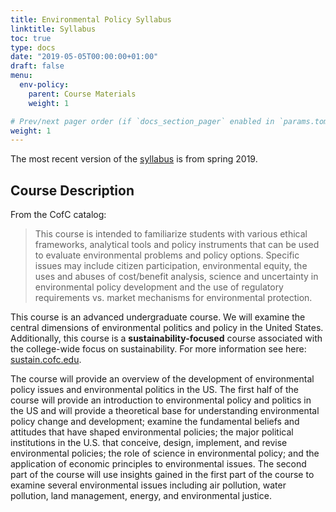 ```yaml
---
title: Environmental Policy Syllabus
linktitle: Syllabus
toc: true
type: docs
date: "2019-05-05T00:00:00+01:00"
draft: false
menu:
  env-policy:
    parent: Course Materials
    weight: 1

# Prev/next pager order (if `docs_section_pager` enabled in `params.toml`)
weight: 1
---
```


The most recent version of the [syllabus](EPspring19.pdf) is from spring 2019. 

## Course Description

From the CofC catalog: 

> This course is intended to familiarize students with various ethical frameworks, analytical tools and policy instruments that can be used to evaluate environmental problems and policy options. Specific issues may include citizen participation, environmental equity, the uses and abuses of cost/benefit analysis, science and uncertainty in environmental policy development and the use of regulatory requirements vs. market mechanisms for environmental protection.

This course is an advanced undergraduate course.  We will examine the central dimensions of environmental politics and policy in the United States. Additionally, this course is a __sustainability-focused__ course associated with the college-wide focus on sustainability. For more information see here: [sustain.cofc.edu](http://sustain.cofc.edu/).  

The course will provide an overview of the development of environmental policy issues and environmental politics in the US. The first half of the course will provide an introduction to environmental policy and politics in the US and will provide a theoretical base for understanding environmental policy change and development; examine the fundamental beliefs and attitudes that have shaped environmental policies; the major political institutions in the U.S. that conceive, design, implement, and revise environmental policies; the role of science in environmental policy; and the application of economic principles to environmental issues. The second part of the course will use insights gained in the first part of the course to examine several environmental issues including air pollution, water pollution, land management, energy, and environmental justice.  
